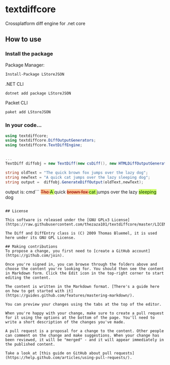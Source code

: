 # textdiffcore

Crossplatform diff engine for .net core


## How to use

### Install the package

Package Manager:
```cmd
Install-Package LStoreJSON
```

.NET CLI
```cmd
dotnet add package LStoreJSON
```

Packet CLI
```cmd
paket add LStoreJSON
```

### In your code...

```cs
using textdiffcore;
using textdiffcore.DiffOutputGenerators;
using textdiffcore.TextDiffEngine;


...
TextDiff diffobj = new TextDiff(new csDiff(), new HTMLDiffOutputGenerator("span", "style", "color:#003300;background-color:#ccff66;","color:#990000;background-color:#ffcc99;text-decoration:line-through;",""));

string oldText = "The quick brown fox jumps over the lazy dog";
string newText = "A quick cat jumps over the lazy sleeping dog";
string output =  diffobj.GenerateDiffOutput(oldText,newText);
```

output is:
cmd```
<span style="color:#990000;background-color:#ffcc99;text-decoration:line-through;">The </span><span style="color:#003300;background-color:#ccff66;">A </span><span style="">quick </span><span style="color:#990000;background-color:#ffcc99;text-decoration:line-through;">brown </span><span style="color:#990000;background-color:#ffcc99;text-decoration:line-through;">fox </span><span style="color:#003300;background-color:#ccff66;">cat </span><span style="">jumps </span><span style="">over </span><span style="">the </span><span style="">lazy </span><span style="color:#003300;background-color:#ccff66;">sleeping </span><span style="">dog</span>
```

## License

This software is released under the [GNU GPLv3 License](https://raw.githubusercontent.com/thezaza101/textdiffcore/master/LICENSE)

The Diff and DiffEntry class is (C) 2009 Thomas Bluemel, it is used here under its GNU GPL License.

## Making contributions
To propose a change, you first need to [create a GitHub account](https://github.com/join).

Once you're signed in, you can browse through the folders above and choose the content you're looking for. You should then see the content in Markdown form. Click the Edit icon in the top-right corner to start editing the content.

The content is written in the Markdown format. [There's a guide here on how to get started with it](https://guides.github.com/features/mastering-markdown/).

You can preview your changes using the tabs at the top of the editor.

When you're happy with your change, make sure to create a pull request for it using the options at the bottom of the page. You'll need to write a short description of the changes you've made.

A pull request is a proposal for a change to the content. Other people can comment on the change and make suggestions. When your change has been reviewed, it will be "merged" - and it will appear immediately in the published content.

Take a look at [this guide on GitHub about pull requests](https://help.github.com/articles/using-pull-requests/).


